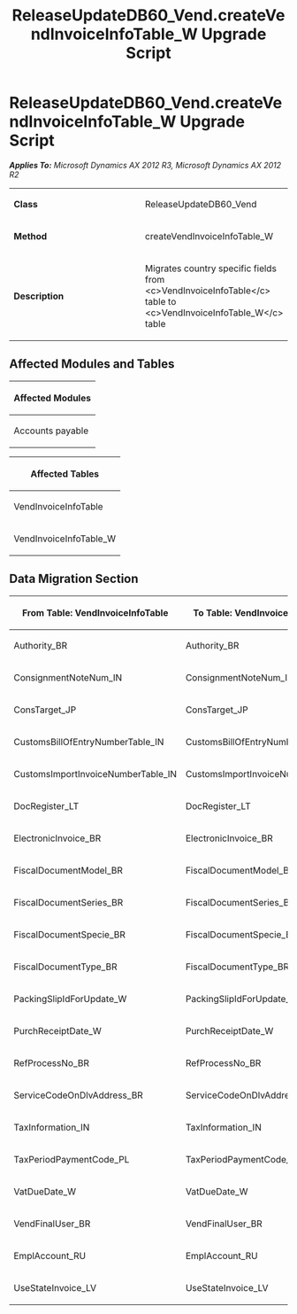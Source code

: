 ﻿---
title: ReleaseUpdateDB60_Vend.createVendInvoiceInfoTable_W Upgrade Script
TOCTitle: ReleaseUpdateDB60_Vend.createVendInvoiceInfoTable_W Upgrade Script
ms:assetid: 395d4c67-657a-b1ac-dbb0-1f3b3a11b68d
ms:mtpsurl: https://msdn.microsoft.com/en-us/library/JJ685233(v=AX.60)
ms:contentKeyID: 49707685
ms.date: 05/18/2015
mtps_version: v=AX.60
---

# ReleaseUpdateDB60\_Vend.createVendInvoiceInfoTable\_W Upgrade Script 


_**Applies To:** Microsoft Dynamics AX 2012 R3, Microsoft Dynamics AX 2012 R2_

<table>
<colgroup>
<col style="width: 50%" />
<col style="width: 50%" />
</colgroup>
<tbody>
<tr class="odd">
<td><p><strong>Class</strong></p></td>
<td><p>ReleaseUpdateDB60_Vend</p></td>
</tr>
<tr class="even">
<td><p><strong>Method</strong></p></td>
<td><p>createVendInvoiceInfoTable_W</p></td>
</tr>
<tr class="odd">
<td><p><strong>Description</strong></p></td>
<td><p>Migrates country specific fields from &lt;c&gt;VendInvoiceInfoTable&lt;/c&gt; table to &lt;c&gt;VendInvoiceInfoTable_W&lt;/c&gt; table</p></td>
</tr>
</tbody>
</table>


## Affected Modules and Tables

<table>
<colgroup>
<col style="width: 100%" />
</colgroup>
<thead>
<tr class="header">
<th><p>Affected Modules</p></th>
</tr>
</thead>
<tbody>
<tr class="odd">
<td><p>Accounts payable</p></td>
</tr>
</tbody>
</table>


<table>
<colgroup>
<col style="width: 100%" />
</colgroup>
<thead>
<tr class="header">
<th><p>Affected Tables</p></th>
</tr>
</thead>
<tbody>
<tr class="odd">
<td><p>VendInvoiceInfoTable</p></td>
</tr>
<tr class="even">
<td><p>VendInvoiceInfoTable_W</p></td>
</tr>
</tbody>
</table>


## Data Migration Section

<table>
<colgroup>
<col style="width: 50%" />
<col style="width: 50%" />
</colgroup>
<thead>
<tr class="header">
<th><p>From Table: VendInvoiceInfoTable</p></th>
<th><p>To Table: VendInvoiceInfoTable_W</p></th>
</tr>
</thead>
<tbody>
<tr class="odd">
<td><p>Authority_BR</p></td>
<td><p>Authority_BR</p></td>
</tr>
<tr class="even">
<td><p>ConsignmentNoteNum_IN</p></td>
<td><p>ConsignmentNoteNum_IN</p></td>
</tr>
<tr class="odd">
<td><p>ConsTarget_JP</p></td>
<td><p>ConsTarget_JP</p></td>
</tr>
<tr class="even">
<td><p>CustomsBillOfEntryNumberTable_IN</p></td>
<td><p>CustomsBillOfEntryNumberTable_IN</p></td>
</tr>
<tr class="odd">
<td><p>CustomsImportInvoiceNumberTable_IN</p></td>
<td><p>CustomsImportInvoiceNumberTable_IN</p></td>
</tr>
<tr class="even">
<td><p>DocRegister_LT</p></td>
<td><p>DocRegister_LT</p></td>
</tr>
<tr class="odd">
<td><p>ElectronicInvoice_BR</p></td>
<td><p>ElectronicInvoice_BR</p></td>
</tr>
<tr class="even">
<td><p>FiscalDocumentModel_BR</p></td>
<td><p>FiscalDocumentModel_BR</p></td>
</tr>
<tr class="odd">
<td><p>FiscalDocumentSeries_BR</p></td>
<td><p>FiscalDocumentSeries_BR</p></td>
</tr>
<tr class="even">
<td><p>FiscalDocumentSpecie_BR</p></td>
<td><p>FiscalDocumentSpecie_BR</p></td>
</tr>
<tr class="odd">
<td><p>FiscalDocumentType_BR</p></td>
<td><p>FiscalDocumentType_BR</p></td>
</tr>
<tr class="even">
<td><p>PackingSlipIdForUpdate_W</p></td>
<td><p>PackingSlipIdForUpdate_W</p></td>
</tr>
<tr class="odd">
<td><p>PurchReceiptDate_W</p></td>
<td><p>PurchReceiptDate_W</p></td>
</tr>
<tr class="even">
<td><p>RefProcessNo_BR</p></td>
<td><p>RefProcessNo_BR</p></td>
</tr>
<tr class="odd">
<td><p>ServiceCodeOnDlvAddress_BR</p></td>
<td><p>ServiceCodeOnDlvAddress_BR</p></td>
</tr>
<tr class="even">
<td><p>TaxInformation_IN</p></td>
<td><p>TaxInformation_IN</p></td>
</tr>
<tr class="odd">
<td><p>TaxPeriodPaymentCode_PL</p></td>
<td><p>TaxPeriodPaymentCode_PL</p></td>
</tr>
<tr class="even">
<td><p>VatDueDate_W</p></td>
<td><p>VatDueDate_W</p></td>
</tr>
<tr class="odd">
<td><p>VendFinalUser_BR</p></td>
<td><p>VendFinalUser_BR</p></td>
</tr>
<tr class="even">
<td><p>EmplAccount_RU</p></td>
<td><p>EmplAccount_RU</p></td>
</tr>
<tr class="odd">
<td><p>UseStateInvoice_LV</p></td>
<td><p>UseStateInvoice_LV</p></td>
</tr>
</tbody>
</table>

  


